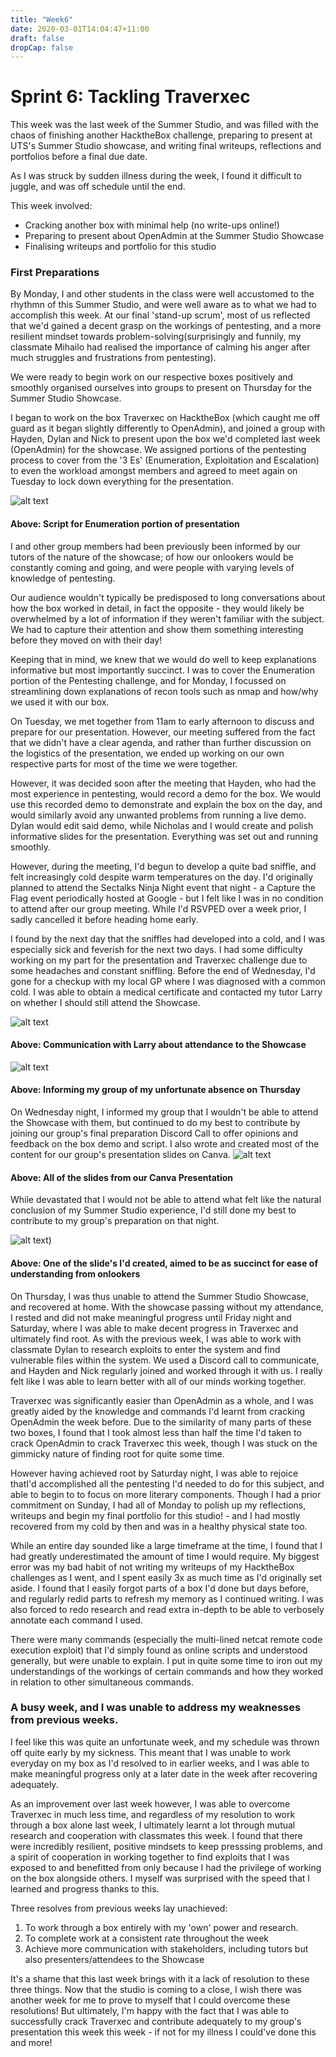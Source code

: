 ```yaml
---
title: "Week6"
date: 2020-03-01T14:04:47+11:00
draft: false
dropCap: false
---
```

# Sprint 6: Tackling Traverxec
This week was the last week of the Summer Studio, and was filled with the chaos of finishing another HacktheBox challenge, preparing to present at UTS's Summer Studio showcase, and writing final writeups, reflections and portfolios before a final due date.

As I was struck by sudden illness during the week, I found it difficult to juggle, and was off schedule until the end.

This week involved:
+ Cracking another box with minimal help (no write-ups online!)
+ Preparing to present about OpenAdmin at the Summer Studio Showcase
+ Finalising writeups and portfolio for this studio
### First Preparations
By Monday, I and other students in the class were well accustomed to the rhythmn of this Summer Studio, and were well aware as to what we had to accomplish this week. At our final 'stand-up scrum', most of us reflected that we'd gained a decent grasp on the workings of pentesting, and a more resilient mindset towards problem-solving(surprisingly and funnily, my classmate Mihailo had realised the importance of calming his anger after much struggles and frustrations from pentesting). 

We were ready to begin work on our respective boxes positively and smoothly organised ourselves into groups to present on Thursday for the Summer Studio Showcase.

I began to work on the box Traverxec on HacktheBox (which caught me off guard as it began slightly differently to OpenAdmin), and joined a group with Hayden, Dylan and Nick to present upon the box we'd completed last week (OpenAdmin) for the showcase. We assigned portions of the pentesting process to cover from the '3 Es' (Enumeration, Exploitation and Escalation) to even the workload amongst members and agreed to meet again on Tuesday to lock down everything for the presentation.

![alt text](https://raw.githubusercontent.com/friedchicken1/summer-studio/master/data/img/6/script.png)
#### Above: Script for Enumeration portion of presentation

I and other group members had been previously been informed by our tutors of the nature of the showcase; of how our onlookers would be constantly coming and going, and were people with varying levels of knowledge of pentesting. 

Our audience wouldn't typically be predisposed to long conversations about how the box worked in detail, in fact the opposite - they would likely be overwhelmed by a lot of information if they weren't familiar with the subject. We had to capture their attention and show them something interesting before they moved on with their day!

Keeping that in mind, we knew that we would do well to keep explanations informative but most importantly succinct. I was to cover the Enumeration portion of the Pentesting challenge, and for Monday, I focussed on streamlining down explanations of recon tools such as nmap and how/why we used it with our box.

On Tuesday, we met together from 11am to early afternoon to discuss and prepare for our presentation. However, our meeting suffered from the fact that we didn't have a clear agenda, and rather than further discussion on the logistics of the presentation, we ended up working on our own respective parts for most of the time we were together. 

However, it was decided soon after the meeting that Hayden, who had the most experience in pentesting, would record a demo for the box. We would use this recorded demo to demonstrate and explain the box on the day, and would similarly avoid any unwanted problems from running a live demo. Dylan would edit said demo, while Nicholas and I would create and polish informative slides for the presentation. Everything was set out and running smoothly.

However, during the meeting, I'd begun to develop a quite bad sniffle, and felt increasingly cold despite warm temperatures on the day. I'd originally planned to attend the Sectalks Ninja Night event that night - a Capture the Flag event periodically hosted at Google - but I felt like I was in no condition to attend after our group meeting. While I'd RSVPED over a week prior, I sadly cancelled it before heading home early.


I found by the next day that the sniffles had developed into a cold, and I was especially sick and feverish for the next two days. I had some difficulty working on my part for the presentation and Traverxec challenge due to some headaches and constant sniffling. Before the end of Wednesday, I'd gone for a checkup with my local GP where I was diagnosed with a common cold. I was able to obtain a medical certificate and contacted my tutor Larry on whether I should still attend the Showcase. 

![alt text](https://raw.githubusercontent.com/friedchicken1/summer-studio/master/data/img/6/medical%20cert.png)
#### Above: Communication with Larry about attendance to the Showcase

![alt text](https://raw.githubusercontent.com/friedchicken1/summer-studio/master/data/img/6/presentation%20chat.png)
#### Above: Informing my group of my unfortunate absence on Thursday

On Wednesday night, I informed my group that I wouldn't be able to attend the Showcase with them, but continued to do my best to contribute by joining our group's final preparation Discord Call to offer opinions and feedback on the box demo and script. I also wrote and created most of the content for our group's presentation slides on Canva.
![alt text](https://raw.githubusercontent.com/friedchicken1/summer-studio/master/data/img/6/canvapresent.png)
#### Above: All of the slides from our Canva Presentation

While devastated that I would not be able to attend what felt like the natural conclusion of my Summer Studio experience, I'd still done my best to contribute to my group's preparation on that night.

![alt text](https://raw.githubusercontent.com/friedchicken1/summer-studio/master/data/img/6/enumerationslide.png))
#### Above: One of the slide's I'd created, aimed to be as succinct for ease of understanding from onlookers

On Thursday, I was thus unable to attend the Summer Studio Showcase, and recovered at home. With the showcase passing without my attendance, I rested and did not make meaningful progress until Friday night and Saturday, where I was able to make decent progress in Traverxec and ultimately find root. As with the previous week, I was able to work with classmate Dylan to research exploits to enter the system and find vulnerable files within the system. We used a Discord call to communicate, and Hayden and Nick regularly joined and worked through it with us. I really felt like I was able to learn better with all of our minds working together.

Traverxec was significantly easier than OpenAdmin as a whole, and I was greatly aided by the knowledge and commands I'd learnt from cracking OpenAdmin the week before. Due to the similarity of many parts of these two boxes, I found that I took almost less than half the time I'd taken to crack OpenAdmin to crack Traverxec this week, though I was stuck on the gimmicky nature of finding root for quite some time.

However having achieved root by Saturday night, I was able to rejoice thatI'd accomplished all the pentesting I'd needed to do for this subject, and able to begin to to focus on more literary components. Though I had a prior commitment on Sunday, I had all of Monday to polish up my reflections, writeups and begin my final portfolio for this studio! - and I had mostly recovered from my cold by then and was in a healthy physical state too.

While an entire day sounded like a large timeframe at the time, I found that I had greatly underestimated the amount of time I would require. My biggest error was my bad habit of not writing my writeups of my HacktheBox challenges as I went, and I spent easily 3x as much time as I'd originally set aside. I found that I easily forgot parts of a box I'd done but days before, and regularly redid parts to refresh my memory as I continued writing. I was also forced to redo research and read extra in-depth to be able to verbosely annotate each command I used. 

There were many commands (especially the multi-lined netcat remote code execution exploit) that I'd simply found as online scripts and understood generally, but were unable to explain. I put in quite some time to iron out my understandings of the workings of certain commands and how they worked in relation to other simultaneous commands.

### A busy week, and I was unable to address my weaknesses from previous weeks.
I feel like this was quite an unfortunate week, and my schedule was thrown off quite early by my sickness. This meant that I was unable to work everyday on my box as I'd resolved to in earlier weeks, and I was able to make meaningful progress only at a later date in the week after recovering adequately.

As an improvement over last week however, I was able to overcome Traverxec in much less time, and regardless of my resolution to work through a box alone last week, I ultimately learnt a lot through mutual research and cooperation with classmates this week. I found that there were incredibly resilient, positive mindsets to keep presssing problems, and a spirit of cooperation in working together to find exploits that I was exposed to and benefitted from only because I had the privilege of working on the box alongside others. I myself was surprised with the speed that I learned and progress thanks to this.

Three resolves from previous weeks lay unachieved:
1. To work through a box entirely with my 'own' power and research. 
2. To complete work at a consistent rate throughout the week
3. Achieve more communication with stakeholders, including tutors but also presenters/attendees to the Showcase 

It's a shame that this last week brings with it a lack of resolution to these three things. Now that the studio is coming to a close, I wish there was another week for me to prove to myself that I could overcome these resolutions! But ultimately, I'm happy with the fact that I was able to successfully crack Traverxec and contribute adequately to my group's presentation this week this week - if not for my illness I could've done this and more!


